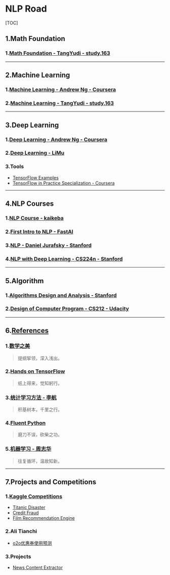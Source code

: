 # NLP Road

[TOC]

## 1.Math Foundation

### 1.[Math Foundation - TangYudi - study.163](./Machine_Learning_TangYuDi_net163/0_Math)

---

## 2.Machine Learning

### 1.[Machine Learning - Andrew Ng - Coursera](./Machine_Learning_Andrew_Ng_Coursera)

### 2.[Machine Learning - TangYudi - study.163](./Machine_Learning_TangYuDi_net163)

---

## 3.Deep Learning

### 1.[Deep Learning - Andrew Ng - Coursera](./Deep_Learning_Andrew_Ng_Coursera)

### 2.[Deep Learning - LiMu](./Deep_Leaning_LiMu_MxNet)

### 3.Tools

- [TensorFlow Examples](./TensorFlow_Examples)
- [TensorFlow in Practice Specialization - Coursera](./TensorFlow_in_Practice_Specialization_Andrew_Ng_Coursera)

---

## 4.NLP Courses

### 1.[NLP Course - kaikeba](./Artificial_Intelligence_for_NLP)

### 2.[First Intro to NLP  -  FastAI](./First_Intro_to_NLP_FastAI)

### 3.[NLP - Daniel Jurafsky - Stanford](./Natural_Language_Processing_Daniel_Jurafsky_Stanford)

### 4.[NLP with Deep Learning - CS224n - Stanford](./Natural_Language_Processing_with_Deep_Learning_cs224n_Stanford)

---

## 5.Algorithm

### 1.[Algorithms Design and Analysis - Stanford](./Algorithms_Desing_and_Analysis_Stanford)

### 2.[Design of Computer Program - CS212 - Udacity](./Design_of_Computer_Program_cs212_Udacity)

---

## 6.[References](./References)

### 1.[数学之美](./References/数学之美)

> 提纲挈领，深入浅出。

### 2.[Hands on TensorFlow](./References/Hands_on_Tensorflow)

> 纸上得来，觉知躬行。

### 3.[统计学习方法 - 李航](./References/统计学习方法)

> 积基树本，千里之行。

### 4.[Fluent Python](./References/Fluent_Python)

> 磨刀不误，砍柴之功。

### 5.[机器学习 - 周志华](./References/机器学习-周志华)

> 往复循环，温故知新。

---

## 7.Projects and Competitions

### 1.[Kaggle Competitions](./Kaggle)

- [Titanic Disaster](./Kaggle/Titanic)
- [Credit Fraud](./Kaggle/Credit_Fraud)
- [Film Recommendation Engine](./Kaggle/Film_Recommendation_Engine)

### 2.Ali Tianchi

- [o2o优惠券使用预测](./Kaggle/o2o优惠券使用预测_天池)

### 3.Projects

- [News Content Extractor](./Projects/newsExtractor)

## 

